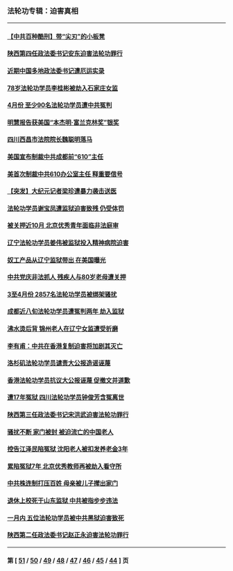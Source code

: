 ### 法轮功专辑：迫害真相
---
#### [【中共百种酷刑】带“尖刃”的小板凳](../../pages/nf4379/n12961000.md?05200430) 
#### [陕西第四任政法委书记安东迫害法轮功罪行](../../pages/nf4379/n12960418.md?05200430) 
#### [近期中国多地政法委书记遭厄运实录](../../pages/nf4379/n12958032.md?05200430) 
#### [78岁法轮功学员李桂彬被劫入石家庄女监](../../pages/nf4379/n12956151.md?05200430) 
#### [4月份 至少90名法轮功学员遭中共冤判](../../pages/nf4379/n12955972.md?05200430) 
#### [明慧报告获美国“本杰明‧富兰克林奖”银奖](../../pages/nf4379/n12955404.md?05200430) 
#### [四川西昌市法院院长魏聪明落马](../../pages/nf4379/n12953598.md?05200430) 
#### [美国宣布制裁中共成都前“610”主任](../../pages/nf4379/n12943654.md?05200430) 
#### [美首次制裁中共610办公室主任 释重要信号](../../pages/nf4379/n12945359.md?05200430) 
#### [【突发】大纪元记者梁珍遭暴力袭击送医](../../pages/nf4379/n12938690.md?05200430) 
#### [法轮功学员谢宝凤遭监狱迫害致残 仍受体罚](../../pages/nf4379/n12931361.md?05200430) 
#### [被关押近10月 北京优秀青年面临非法庭审](../../pages/nf4379/n12930842.md?05200430) 
#### [辽宁法轮功学员姜伟被监狱投入精神病院迫害](../../pages/nf4379/n12930669.md?05200430) 
#### [奴工产品从辽宁监狱带出 在美国曝光](../../pages/nf4379/n12929527.md?05200430) 
#### [中共党庆非法抓人 残疾人与80岁老母遭关押](../../pages/nf4379/n12928957.md?05200430) 
#### [3至4月份 2857名法轮功学员被绑架骚扰](../../pages/nf4379/n12925967.md?05200430) 
#### [成都近八旬法轮功学员遭冤判两年 劫入监狱](../../pages/nf4379/n12924228.md?05200430) 
#### [沸水烫后背 锦州老人在辽宁女监遭受折磨](../../pages/nf4379/n12923633.md?05200430) 
#### [李有甫：中共在香港复制迫害将加剧其灭亡](../../pages/nf4379/n12924783.md?05200430) 
#### [洛杉矶法轮功学员谴责大公报造谣诬蔑](../../pages/nf4379/n12922231.md?05200430) 
#### [香港法轮功学员抗议大公报诬蔑 促撤文并道歉](../../pages/nf4379/n12921971.md?05200430) 
#### [遭17年冤狱 四川法轮功学员钟俊芳含冤离世](../../pages/nf4379/n12921162.md?05200430) 
#### [陕西第三任政法委书记宋洪武迫害法轮功罪行](../../pages/nf4379/n12918302.md?05200430) 
#### [骚扰不断 家门被封 被迫流亡的中国老人](../../pages/nf4379/n12917860.md?05200430) 
#### [控告江泽民陷冤狱 沈阳老人被扣发养老金3年](../../pages/nf4379/n12916576.md?05200430) 
#### [累陷冤狱7年 北京优秀教师再被劫入看守所](../../pages/nf4379/n12916149.md?05200430) 
#### [中共株连制打压百姓 母亲被儿子撵出家门](../../pages/nf4379/n12913564.md?05200430) 
#### [退休上校死于山东监狱 中共被指步步违法](../../pages/nf4379/n12914624.md?05200430) 
#### [一月内 五位法轮功学员被中共黑狱迫害致死](../../pages/nf4379/n12914535.md?05200430) 
#### [陕西第二任政法委书记赵正永迫害法轮功罪行](../../pages/nf4379/n12911564.md?05200430) 

---
#### 第 [ [51](./51.md?05200430) / [50](./50.md?05200430) / [49](./49.md?05200430) / [48](./48.md?05200430) / [47](./47.md?05200430) / [46](./46.md?05200430) / [45](./45.md?05200430) / [44](./44.md?05200430) ] 页
